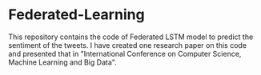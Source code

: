 # Federated-Learning
This repository contains the code of Federated LSTM model to predict the sentiment of the tweets. I have created one research paper on this code and presented that in "International Conference on Computer Science, Machine Learning and Big Data".
